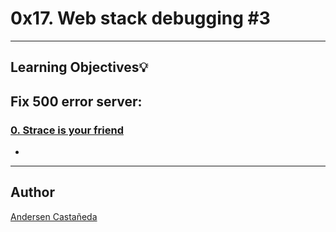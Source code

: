 # 0x17. Web stack debugging #3
---
## Learning Objectives:bulb:
Fix 500 error server:
---
### [0. Strace is your friend](./0-strace_is_your_friend.pp)
*
---
## Author
[Andersen Castañeda](https://github.com/AndersenCastaneda)
